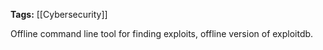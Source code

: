 **Tags:** [[Cybersecurity]]

Offline command line tool for finding exploits, offline version of exploitdb.